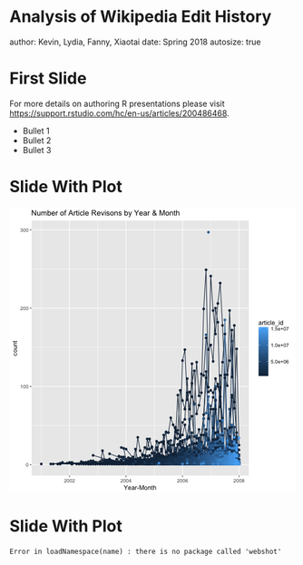 Analysis of Wikipedia Edit History
========================================================
author: Kevin, Lydia, Fanny, Xiaotai
date: Spring 2018
autosize: true

First Slide
========================================================

For more details on authoring R presentations please visit <https://support.rstudio.com/hc/en-us/articles/200486468>.

- Bullet 1
- Bullet 2
- Bullet 3


Slide With Plot
========================================================

![plot of chunk unnamed-chunk-1](presentation-test-figure/unnamed-chunk-1-1.png)

Slide With Plot
========================================================






```
Error in loadNamespace(name) : there is no package called 'webshot'
```

